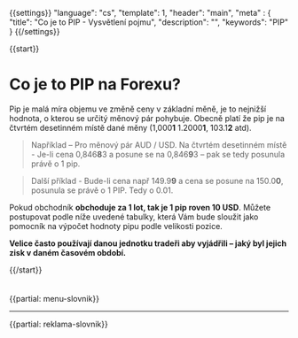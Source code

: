 {{settings}}
  "language": "cs",
  "template": 1,
  "header": "main",
  "meta" : {
    "title": "Co je to PIP - Vysvětlení pojmu",
    "description": "",
    "keywords": "PIP"
  }
{{/settings}}

<div class="row">
<div class="col-md-9" role="main" markdown="1">



{{start}} 

# Co je to PIP na Forexu?

Pip je malá míra objemu ve změně ceny v základní měně, je to nejnižší hodnota, o kterou se určitý měnový pár pohybuje. Obecně platí že pip je na čtvrtém desetinném místě dané měny (1,000**1** 1.2000**1**, 103.1**2** atd).  

>Například – Pro měnový pár AUD / USD. Na čtvrtém desetinném místě - Je-li cena 0,846**8**3 a posune se na 0,846**9**3 – pak se tedy posunula právě o 1 pip.

>Další příklad - Bude-li cena např 149.9**9** a cena se posune na 150.0**0**, posunula se právě o 1 PIP. Tedy o 0.01.


Pokud obchodník **obchoduje za 1 lot, tak je 1 pip roven 10 USD**. Můžete postupovat podle níže uvedené tabulky, která Vám bude sloužit jako pomocník na výpočet hodnoty pipu podle velikosti pozice. 

**Velice často používají danou jednotku tradeři aby vyjádřili – jaký byl jejich zisk v daném časovém období.**



<center>
<!-- Pip Calculator widget by Forextime.com --> <script type="text/javascript" src="//www.forextime.com/widget.js?type=pip&theme=light&p=&pt=no&l=/cs&h=350"></script> <!-- Pip Calculator widget by Forextime.com -->
</center>
 





{{/start}} 













</div>
<div class="col-md-3" markdown="1">
<div class="well" markdown="1" style="margin-top: 2.5em">


{{partial: menu-slovnik}}


</div>


- - -


{{partial: reklama-slovnik}}



</div>
</div>